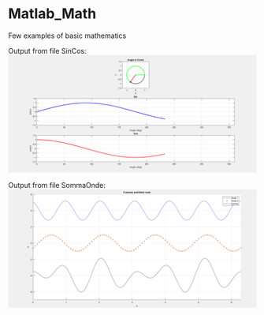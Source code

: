# Matlab_Math
Few examples of basic mathematics

Output from file SinCos: 
![](./SC.png)

Output from file SommaOnde: 
![](./onde.png)
